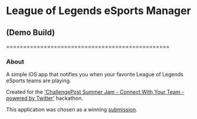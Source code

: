 # League of Legends eSports Manager 
## (Demo Build)
================================================

### About
A simple iOS app that notifies you when your favorite League of Legends eSports teams are playing.

Created for the ['ChallengePost Summer Jam - Connect With Your Team - powered by Twitter'](http://sjconnect.devpost.com/?ref_feature=summerjam&ref_content=sjconnect) hackathon.

This application was chosen as a winning [submission](http://devpost.com/software/league-of-legends-esports-manager).
